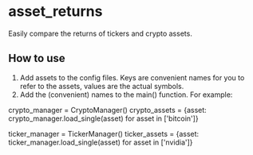 # asset_returns
Easily compare the returns of tickers and crypto assets.


## How to use
1. Add assets to the config files. Keys are convenient names for you to refer to the assets, values are the actual symbols.
2. Add the (convenient) names to the main() function. For example:

  crypto_manager = CryptoManager()
  crypto_assets = {asset: crypto_manager.load_single(asset) for asset in ['bitcoin']}
  
  ticker_manager = TickerManager()
  ticker_assets = {asset: ticker_manager.load_single(asset) for asset in ['nvidia']}
